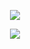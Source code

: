 <p align="center">
  <img src="https://64.media.tumblr.com/4051445b627922d9ec67106d092355a3/46247295d550dc11-45/s400x600/be3a0ee491bf31296fd604978343ee5e4eef9d37.gif">
</p>

<p align="center">
  <img src="https://files.catbox.moe/xemmya.png">
</p>
